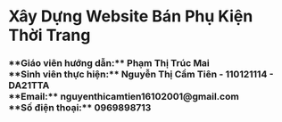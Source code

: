 <h1>Xây Dựng Website Bán Phụ Kiện Thời Trang</h1>
<h3 fw-bold>**Giáo viên hướng dẫn:** Phạm Thị Trúc Mai <br>
**Sinh viên thực hiện:** Nguyễn Thị Cẩm Tiên - 110121114 - DA21TTA <br>
**Email:** nguyenthicamtien16102001@gmail.com <br>
**Số điện thoại:** 0969898713</h3>
